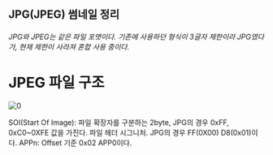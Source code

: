 JPG(JPEG) 썸네일 정리
---------------
###### JPG와 JPEG는 같은 파일 포맷이다. 기존에 사용하던 형식이 3글자 제한이라 JPG였다가, 현재 제한이 사라져 혼합 사용 중이다.
# JPEG 파일 구조
![0](https://github.com/howdoujung/2023FileSystem_GMD/assets/122142488/f4a2fbee-bba8-4ab7-aa80-03e9cc965130)

SOI(Start Of Image): 파일 확장자를 구분하는 2byte, JPG의 경우 0xFF, 0xC0~0XFE 값을 가진다. 파일 헤더 시그니처. JPG의 경우 FF(0X00) D8(0x01)이다. 
APPn: Offset 기준 0x02 APP0이다. 
